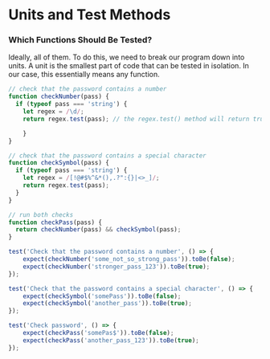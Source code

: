 # Units and Test Methods

### Which Functions Should Be Tested?

Ideally, all of them. To do this, we need to break our program down into units. A unit is the smallest part of code that can be tested in isolation. In our case, this essentially means any function.

```jsx
// check that the password contains a number
function checkNumber(pass) {
  if (typeof pass === 'string') {
    let regex = /\d/;
    return regex.test(pass); // the regex.test() method will return true if the passed string matches the regexp

    }
}

// check that the password contains a special character
function checkSymbol(pass) {
  if (typeof pass === 'string') {
    let regex = /[!@#$%^&*(),.?":{}|<>_]/;
    return regex.test(pass);
  }
}

// run both checks
function checkPass(pass) {
  return checkNumber(pass) && checkSymbol(pass);
}
```

```jsx
test('Check that the password contains a number', () => {
    expect(checkNumber('some_not_so_strong_pass')).toBe(false);
    expect(checkNumber('stronger_pass_123')).toBe(true);
});

test('Check that the password contains a special character', () => {
    expect(checkSymbol('somePass')).toBe(false);
    expect(checkSymbol('another_pass')).toBe(true);
});

test('Check password', () => {
    expect(checkPass('somePas$')).toBe(false);
    expect(checkPass('another_pass_123')).toBe(true);
});
```

